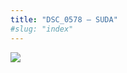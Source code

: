 ```yaml
---
title: "DSC_0578 – SUDA"
#slug: "index"
---
```


[![](/wp-content/2015/05/DSC_0578-300x201.jpg)](/wp-content/2015/05/DSC_0578.jpg)